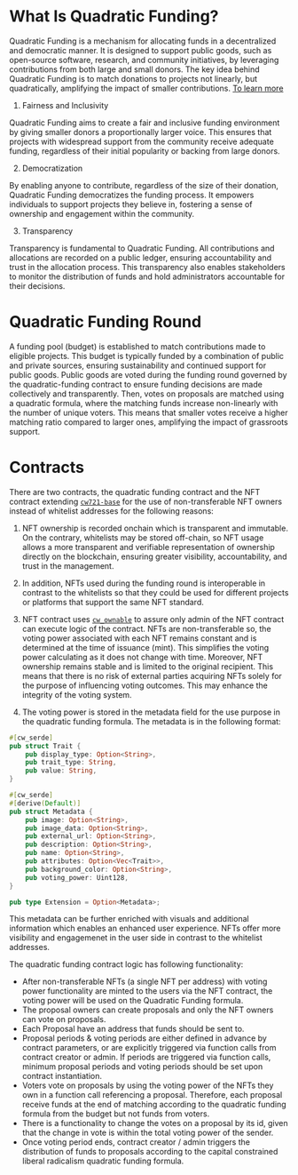 # What Is Quadratic Funding?

Quadratic Funding is a mechanism for allocating funds in a decentralized and democratic manner. It is designed to support public goods, such as open-source software, research, and community initiatives, by leveraging contributions from both large and small donors. The key idea behind Quadratic Funding is to match donations to projects not linearly, but quadratically, amplifying the impact of smaller contributions. [To learn more](https://www.wtfisqf.com/)

1. Fairness and Inclusivity
 
Quadratic Funding aims to create a fair and inclusive funding environment by giving smaller donors a proportionally larger voice. This ensures that projects with widespread support from the community receive adequate funding, regardless of their initial popularity or backing from large donors.

2. Democratization

By enabling anyone to contribute, regardless of the size of their donation, Quadratic Funding democratizes the funding process. It empowers individuals to support projects they believe in, fostering a sense of ownership and engagement within the community.

3. Transparency

Transparency is fundamental to Quadratic Funding. All contributions and allocations are recorded on a public ledger, ensuring accountability and trust in the allocation process. This transparency also enables stakeholders to monitor the distribution of funds and hold administrators accountable for their decisions.


# Quadratic Funding Round 

A funding pool (budget) is established to match contributions made to eligible projects. This budget is typically funded by a combination of public and private sources, ensuring sustainability and continued support for public goods. Public goods are voted during the funding round governed by the quadratic-funding contract to ensure funding decisions are made collectively and transparently. Then, votes on proposals are matched using a quadratic formula, where the matching funds increase non-linearly with the number of unique voters. This means that smaller votes receive a higher matching ratio compared to larger ones, amplifying the impact of grassroots support.


# Contracts

There are two contracts, the quadratic funding contract and the NFT contract extending [`cw721-base`](https://github.com/CosmWasm/cw-nfts/tree/main/contracts/cw721-base) for the use of non-transferable NFT owners instead of whitelist addresses for the following reasons:

1. NFT ownership is recorded onchain which is transparent and immutable. On the contrary, whitelists may be stored off-chain, so NFT usage allows a more transparent and verifiable representation of ownership directly on the blockchain, ensuring greater visibility, accountability, and trust in the management.

1. In addition, NFTs used during the funding round is interoperable in contrast to the whitelists so that they could be used for different projects or platforms that support the same NFT standard.

1. NFT contract uses [`cw_ownable`](https://github.com/larry0x/cw-plus-plus/tree/main/packages/ownable) to assure only admin of the NFT contract can execute logic of the contract. NFTs are non-transferable so, the voting power associated with each NFT remains constant and is determined at the time of issuance (mint). This simplifies the voting power calculating as it does not change with time. Moreover, NFT ownership remains stable and is limited to the original recipient. This means that there is no risk of external parties acquiring NFTs solely for the purpose of influencing voting outcomes. This may enhance the integrity of the voting system.

1. The voting power is stored in the metadata field for the use purpose in the quadratic funding formula. The metadata is in the following format:

```rust
#[cw_serde]
pub struct Trait {
    pub display_type: Option<String>,
    pub trait_type: String,
    pub value: String,
}

#[cw_serde]
#[derive(Default)]
pub struct Metadata {
    pub image: Option<String>,
    pub image_data: Option<String>,
    pub external_url: Option<String>,
    pub description: Option<String>,
    pub name: Option<String>,
    pub attributes: Option<Vec<Trait>>,
    pub background_color: Option<String>,
    pub voting_power: Uint128, 
}

pub type Extension = Option<Metadata>;
```
This metadata can be further enriched with visuals and additional information which enables an enhanced user experience. NFTs offer more visibility and engagemenet in the user side in contrast to the whitelist addresses.

The quadratic funding contract logic has following functionality:

- After non-transferable NFTs (a single NFT per address) with voting power functionality are minted to the users via the NFT contract, the voting power will be used on the Quadratic Funding formula.
- The proposal owners can create proposals and only the NFT owners can vote on proposals.
- Each Proposal have an address that funds should be sent to.
- Proposal periods & voting periods are either defined in advance by contract parameters, or are explicitly triggered via function calls from contract creator or admin. If periods are triggered via function calls, minimum proposal periods and voting periods should be set upon contract instantiation.
- Voters vote on proposals by using the voting power of the NFTs they own in a function call referencing a proposal. Therefore, each proposal receive funds at the end of matching according to the quadratic funding formula from the budget but not funds from voters.
- There is a functionality to change the votes on a proposal by its id, given that the change in vote is within the total voting power of the sender.
- Once voting period ends, contract creator / admin triggers the distribution of funds to proposals according to the capital constrained liberal radicalism quadratic funding formula.

